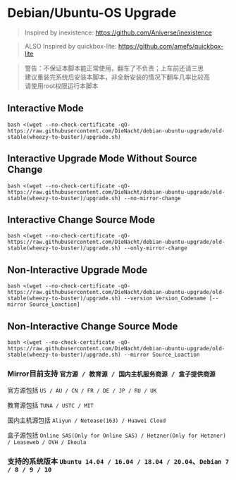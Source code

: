 # Debian/Ubuntu-OS Upgrade
> Inspired by inexistence: https://github.com/Aniverse/inexistence

> ALSO Inspired by quickbox-lite: https://github.com/amefs/quickbox-lite

> 警告：不保证本脚本能正常使用，翻车了不负责；上车前还请三思  
> 建议重装完系统后安装本脚本，非全新安装的情况下翻车几率比较高  
> 请使用root权限运行本脚本

## Interactive Mode

```
bash <(wget --no-check-certificate -qO- https://raw.githubusercontent.com/DieNacht/debian-ubuntu-upgrade/old-stable(wheezy-to-buster)/upgrade.sh)
```

## Interactive Upgrade Mode Without Source Change

```
bash <(wget --no-check-certificate -qO- https://raw.githubusercontent.com/DieNacht/debian-ubuntu-upgrade/old-stable(wheezy-to-buster)/upgrade.sh) --no-mirror-change
```

## Interactive Change Source Mode

```
bash <(wget --no-check-certificate -qO- https://raw.githubusercontent.com/DieNacht/debian-ubuntu-upgrade/old-stable(wheezy-to-buster)/upgrade.sh) --only-mirror-change
```

## Non-Interactive Upgrade Mode

```
bash <(wget --no-check-certificate -qO- https://raw.githubusercontent.com/DieNacht/debian-ubuntu-upgrade/old-stable(wheezy-to-buster)/upgrade.sh) --version Version_Codename [--mirror Source_Loaction]
```

## Non-Interactive Change Source Mode

```
bash <(wget --no-check-certificate -qO- https://raw.githubusercontent.com/DieNacht/debian-ubuntu-upgrade/old-stable(wheezy-to-buster)/upgrade.sh) --mirror Source_Loaction
```

### Mirror目前支持 `官方源 / 教育源 / 国内主机服务商源 / 盒子提供商源`

官方源包括 `US / AU / CN / FR / DE / JP / RU / UK`

教育源包括 `TUNA / USTC / MIT`

国内主机源包括 `Aliyun / Netease(163) / Huawei Cloud`

盒子源包括 `Online SAS(Only for Online SAS) / Hetzner(Only for Hetzner) / Leaseweb / OVH / Ikoula`

### 支持的系统版本 `Ubuntu 14.04 / 16.04 / 18.04 / 20.04`、`Debian 7 / 8 / 9 / 10` 

